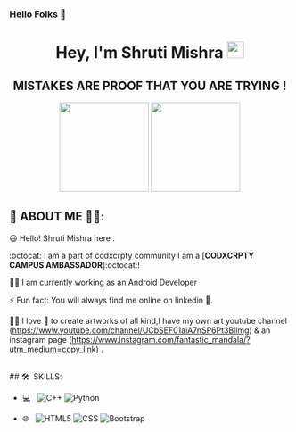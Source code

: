 ### Hello Folks 👋
<h1 align="center">Hey, I'm Shruti Mishra <img src="https://raw.githubusercontent.com/aemmadi/aemmadi/master/wave.gif" width="30px"></h1> 
<h2 align="center"> MISTAKES ARE PROOF THAT YOU ARE TRYING !</h2>

<p align="center"> <img src="https://octodex.github.com/images/NUXtocat.gif" height="160px" width="160px"> <img src="https://octodex.github.com/images/daftpunktocat-guy.gif" height="160px" width="160px"> </p>

   
   ## :wave: ABOUT ME 💁‍♀️: 

😃 Hello! Shruti Mishra here . 

:octocat: I am a part of codxcrpty community  I am a [**CODXCRPTY CAMPUS AMBASSADOR**]:octocat:! 

👩‍💻 I am currently working as an Android Developer  

⚡ Fun fact: You will always find me online on linkedin 😬.

✍🏻 I love 💝 to create artworks of all kind,I have my own art youtube channel (https://www.youtube.com/channel/UCbSEF01aiA7nSP6Pt3Bllmg) & an instagram page (https://www.instagram.com/fantastic_mandala/?utm_medium=copy_link) .

<br>
## 🛠 &nbsp;SKILLS:

- 💻 &nbsp;
  ![C++](https://img.shields.io/badge/-C++-333333?style=flat&logo=C%2B%2B&logoColor=00599C)
  ![Python](https://img.shields.io/badge/-Python-333333?style=flat&logo=python)
  
- 🌐 &nbsp;
  ![HTML5](https://img.shields.io/badge/-HTML5-333333?style=flat&logo=HTML5)
  ![CSS](https://img.shields.io/badge/-CSS-333333?style=flat&logo=CSS3&logoColor=1572B6)
  ![Bootstrap](https://img.shields.io/badge/-Bootstrap-333333?style=flat&logo=bootstrap&logoColor=563D7C)
<br/>
<br />
   
